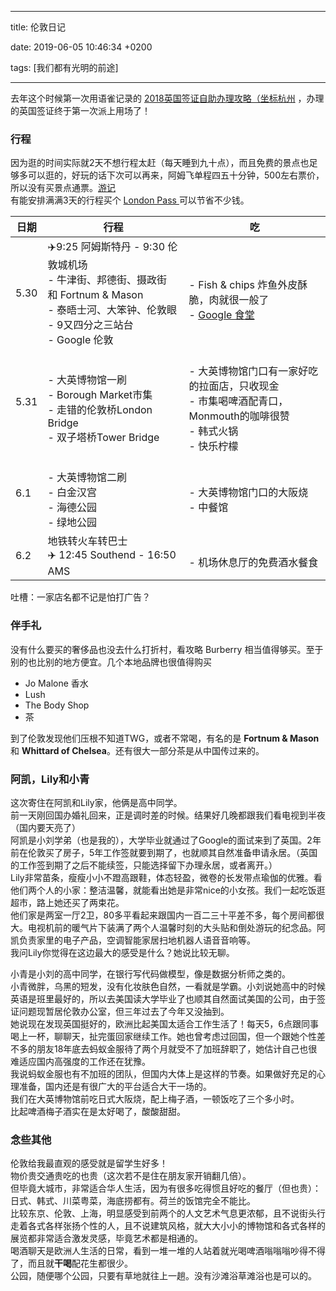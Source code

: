 
---

title: 伦敦日记

date: 2019-06-05 10:46:34 +0200

tags: [我们都有光明的前途]

---
去年这个时候第一次用语雀记录的 [2018英国签证自助办理攻略（坐标杭州](https://www.yuque.com/leshiyi/diary/kmvrwn) ，办理的英国签证终于第一次派上用场了！

<a name="MHaVv"></a>
### 行程
因为逛的时间实际就2天不想行程太赶（每天睡到九十点），而且免费的景点也足够多可以逛的，好玩的话下次可以再来，阿姆飞单程四五十分钟，500左右票价，所以没有买景点通票。[游记](https://www.bilibili.com/video/av54182811)<br />有能安排满满3天的行程买个 [London Pass ](https://www.honglingjin.co.uk/211319.html)可以节省不少钱。

| 日期 | 行程 | 吃 |
| --- | --- | --- |
| 5.30 | ✈️9:25 阿姆斯特丹 - 9:30 伦敦城机场<br />- 牛津街、邦德街、摄政街 和 Fortnum & Mason<br />- 泰晤士河、大笨钟、伦敦眼<br />- 9又四分之三站台<br />- Google 伦敦<br /> | <br />- Fish & chips 炸鱼外皮酥脆，肉就很一般了<br />- [Google 食堂](https://www.bilibili.com/video/av54177262)<br /> |
| 5.31 | <br />- 大英博物馆一刷<br />- Borough Market市集<br />- 走错的伦敦桥London Bridge<br />- 双子塔桥Tower Bridge<br /> | <br />- 大英博物馆门口有一家好吃的拉面店，只收现金<br />- 市集喝啤酒配青口，Monmouth的咖啡很赞<br />- 韩式火锅<br />- 快乐柠檬<br /> |
| 6.1 | <br />- 大英博物馆二刷<br />- 白金汉宫<br />- 海德公园<br />- 绿地公园<br /> | <br />- 大英博物馆门口的大阪烧<br />- 中餐馆<br /> |
| 6.2 | 地铁转火车转巴士<br />✈️ 12:45 Southend - 16:50 AMS | <br />- 机场休息厅的免费酒水餐食<br /> |

吐槽：一家店名都不记是怕打广告？

<a name="BxCYL"></a>
### 伴手礼
没有什么要买的奢侈品也没去什么打折村，看攻略 Burberry 相当值得够买。至于别的也比别的地方便宜。几个本地品牌也很值得购买

- Jo Malone 香水
- Lush
- The Body Shop
- 茶

到了伦敦发现他们压根不知道TWG，或者不常喝，有名的是 **Fortnum & Mason** 和 **Whittard of Chelsea**。还有很大一部分茶是从中国传过来的。


<a name="BVnBg"></a>
### 阿凯，Lily和小青
这次寄住在阿凯和Lily家，他俩是高中同学。<br />前一天刚回国办婚礼回来，正是调时差的时候。结果好几晚都跟我们看电视到半夜（国内要天亮了）<br />阿凯是小刘学弟（也是我的），大学毕业就通过了Google的面试来到了英国。2年前在伦敦买了房子，5年工作签就要到期了，也就顺其自然准备申请永居。（英国的工作签到期了之后不能续签，只能选择留下办理永居，或者离开。）<br />Lily非常苗条，瘦瘦小小不蹬高跟鞋，体态轻盈，微卷的长发带点瑜伽的优雅。看他们两个人的小家：整洁温馨，就能看出她是非常nice的小女孩。我们一起吃饭逛超市，路上她还买了两束花。<br />他们家是两室一厅2卫，80多平看起来跟国内一百二三十平差不多，每个房间都很大。电视机前的暖气片下装满了两个人温馨时刻的大头贴和倒处游玩的纪念品。阿凯负责家里的电子产品，空调智能家居扫地机器人语音音响等。<br />我问Lily你觉得在这边最大的感受是什么？她说比较无聊。

小青是小刘的高中同学，在银行写代码做模型，像是数据分析师之类的。<br />小青微胖，乌黑的短发，没有化妆肤色自然，一看就是学霸。小刘说她高中的时候英语是班里最好的，所以去美国读大学毕业了也顺其自然面试美国的公司，由于签证问题现暂居伦敦办公室，但三年过去了今年又没抽到。<br />她说现在发现英国挺好的，欧洲比起美国太适合工作生活了！每天5，6点跟同事喝上一杯，聊聊天，扯完蛋回家继续工作。她也曾考虑过回国，但一个跟她个性差不多的朋友18年底去蚂蚁金服待了两个月就受不了加班辞职了，她估计自己也很难适应国内高强度的工作还在犹豫。<br />我说蚂蚁金服也有不加班的团队，但国内大体上是这样的节奏。如果做好充足的心理准备，国内还是有很广大的平台适合大干一场的。<br />我们在大英博物馆前吃日式大阪烧，配上梅子酒，一顿饭吃了三个多小时。<br />比起啤酒梅子酒实在是太好喝了，酸酸甜甜。

<a name="Ny599"></a>
### 念些其他
伦敦给我最直观的感受就是留学生好多！<br />物价贵交通贵吃的也贵（这次若不是住在朋友家开销翻几倍）。<br />但毕竟大城市，非常适合华人生活，因为有很多吃得惯且好吃的餐厅（但也贵）：日式、韩式、川菜粤菜，海底捞都有。荷兰的饭馆完全不能比。<br />比较东京、伦敦、上海，明显感受到前两个的人文艺术气息更浓郁，且不说街头行走着各式各样张扬个性的人，且不说建筑风格，就大大小小的博物馆和各式各样的展览都非常适合激发灵感，毕竟艺术都是相通的。<br />喝酒聊天是欧洲人生活的日常，看到一堆一堆的人站着就光喝啤酒嗡嗡嗡吵得不得了，而且就**干喝**配花生都很少。<br />公园，随便哪个公园，只要有草地就往上一趟。没有沙滩浴草滩浴也是可以的。



